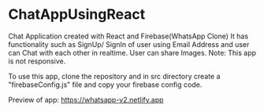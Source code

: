 # ChatAppUsingReact
Chat Application created with React and Firebase(WhatsApp Clone)
It has functionality such as SignUp/ SignIn of user using Email Address and user can Chat with each other in realtime. User can share Images.
Note: This app is not responsive.

To use this app, clone the repository and in src directory create a "firebaseConfig.js" file and copy your firebase config code.

Preview of app: https://whatsapp-v2.netlify.app
